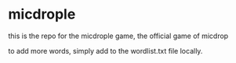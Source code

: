 # micdrople
this is the repo for the micdrople game, the official game of micdrop


to add more words, simply add to the wordlist.txt file locally. 
